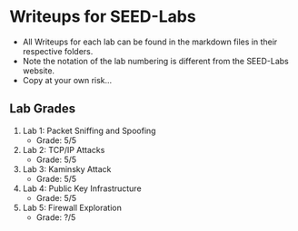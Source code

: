 # Writeups for SEED-Labs

- All Writeups for each lab can be found in the markdown files in their respective folders.
- Note the notation of the lab numbering is different from the SEED-Labs website.
- Copy at your own risk...
## Lab Grades
1. Lab 1: Packet Sniffing and Spoofing
    - Grade: 5/5
2. Lab 2: TCP/IP Attacks
    - Grade: 5/5
3. Lab 3: Kaminsky Attack
    - Grade: 5/5
4. Lab 4: Public Key Infrastructure
    - Grade: 5/5
5. Lab 5: Firewall Exploration
    - Grade: ?/5